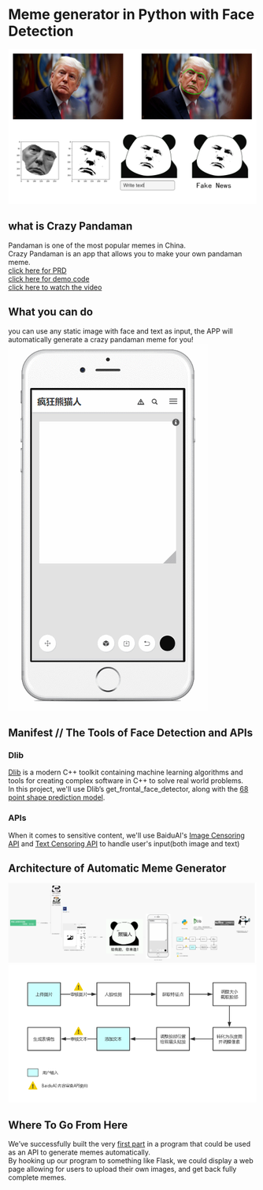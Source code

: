 # Meme generator in Python with Face Detection
![showcase](showcase/showcase1.png)
## what is Crazy Pandaman
Pandaman is one of the most popular memes in China.  
Crazy Pandaman is an app that allows you to make your own pandaman meme.  
[click here for PRD](https://github.com/Observer-L/API_ML_AI/blob/master/PRD.md)  
[click here for demo code](https://github.com/Observer-L/API_ML_AI/blob/master/src/%5BDEMO%5DPandaman%20Meme%20Generator.ipynb)  
[click here to watch the video](http://www.iqiyi.com/w_19s5zz3imd.html)

## What you can do
you can use any static image with face and text as input, the APP will automatically generate a crazy pandaman meme for you!
![prototype](showcase/DEMO.gif)

## Manifest // The Tools of Face Detection and APIs
### Dlib
[Dlib](https://github.com/davisking/dlib) is a modern C++ toolkit containing machine learning algorithms and tools for creating complex software in C++ to solve real world problems.  
In this project, we'll use Dlib’s get_frontal_face_detector, along with the [68 point shape prediction model](https://github.com/davisking/dlib-models).
### APIs
When it comes to sensitive content, we'll use BaiduAI's [Image Censoring API](http://ai.baidu.com/docs#/ImageCensoring-API/top) and [Text Censoring API](http://ai.baidu.com/docs#/TextCensoring-API/top) to handle user's input(both image and text)

## Architecture of Automatic Meme Generator
[![PitchTalk](showcase/PitchTalk.png)](https://processon.com/chart_image/5c29bcd0e4b04eb4e3675e61.png)
![flow](showcase/flow.png)  

## Where To Go From Here
We’ve successfully built the very [first part](https://github.com/Observer-L/API_ML_AI/blob/master/src/%5BDEMO%5DPandaman%20Meme%20Generator.ipynb) in a program that could be used as an API to generate memes automatically.  
By hooking up our program to something like Flask, we could display a web page allowing for users to upload their own images, and get back fully complete memes.  
